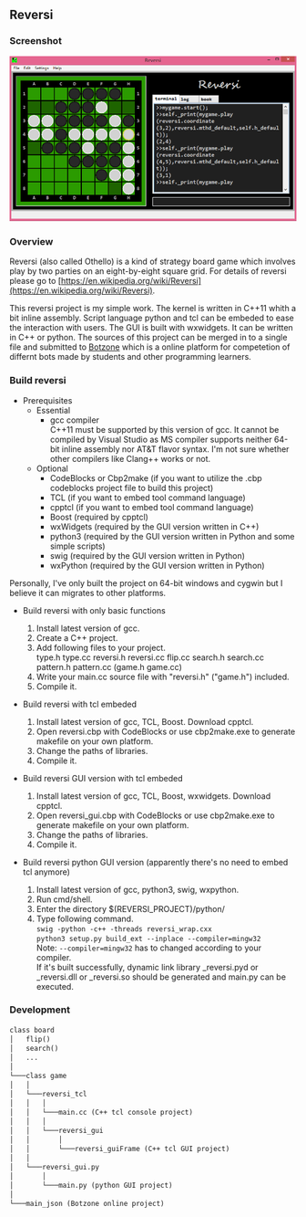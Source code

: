 ## Reversi

### Screenshot
![](./image/reversi.png)

### Overview
Reversi (also called Othello) is a kind of strategy board game which involves play by two parties on an eight-by-eight square grid. For details of reversi please go to [https://en.wikipedia.org/wiki/Reversi](https://en.wikipedia.org/wiki/Reversi).

This reversi project is my simple work. The kernel is written in C++11 whith a bit inline assembly. Script language python and tcl can be embeded to ease the interaction with users. The GUI is built with wxwidgets. It can be written in C++ or python. The sources of this project can be merged in to a single file and submitted to [Botzone](https://botzone.org) which is a online platform for competetion of differnt bots made by students and other programming learners.

### Build reversi

- Prerequisites
	- Essential
		- gcc compiler  
			C++11 must be supported by this version of gcc. It cannot be compiled by Visual Studio as MS compiler supports neither 64-bit inline assembly nor AT&T flavor syntax. I'm not sure whether other compilers like Clang++ works or not.
	- Optional
		- CodeBlocks or Cbp2make (if you want to utilize the .cbp codeblocks project file to build this project)
		- TCL (if you want to embed tool command language)
		- cpptcl (if you want to embed tool command language)
		- Boost (required by cpptcl)
		- wxWidgets (required by the GUI version written in C++)
		- python3 (required by the GUI version written in Python and some simple scripts)
		- swig (required by the GUI version written in Python)
		- wxPython (required by the GUI version written in Python)

Personally, I've only built the project on 64-bit windows and cygwin but I believe it can migrates to other platforms.

- Build reversi with only basic functions
	1. Install latest version of gcc.
	2. Create a C++ project.
	3. Add following files to your project.  
		type.h type.cc reversi.h reversi.cc flip.cc search.h search.cc pattern.h pattern.cc (game.h game.cc)
	4. Write your main.cc source file with "reversi.h" ("game.h") included.
	5. Compile it.

- Build reversi with tcl embeded
	1. Install latest version of gcc, TCL, Boost. Download cpptcl.
	2. Open reversi.cbp with CodeBlocks or use cbp2make.exe to generate makefile on your own platform.
	3. Change the paths of libraries.
	4. Compile it.

- Build reversi GUI version with tcl embeded
	1. Install latest version of gcc, TCL, Boost, wxwidgets. Download cpptcl.
	2. Open reversi_gui.cbp with CodeBlocks or use cbp2make.exe to generate makefile on your own platform.
	3. Change the paths of libraries.
	4. Compile it.

- Build reversi python GUI version (apparently there's no need to embed tcl anymore)
	1. Install latest version of gcc, python3, swig, wxpython.
	2. Run cmd/shell.
	3. Enter the directory $(REVERSI_PROJECT)/python/
	4. Type following command.  
		`swig -python -c++ -threads reversi_wrap.cxx`  
		`python3 setup.py build_ext --inplace --compiler=mingw32`  
		Note: `--compiler=mingw32` has to changed according to your compiler.  
		If it's built successfully, dynamic link library _reversi.pyd or _reversi.dll or _reversi.so should be generated and main.py can be executed.

### Development

	class board
	│	flip()
	│	search()    
	│	...
	│
	└───class game
	│	│
	│	└───reversi_tcl
	│	│	│
	│	│	└───main.cc (C++ tcl console project)
	│	│	│
	│	│	└───reversi_gui
	│	│		│
	│	│		└───reversi_guiFrame (C++ tcl GUI project)
	│	│
	│	└───reversi_gui.py
	│		│
	│		└───main.py (python GUI project)
	│
	└───main_json (Botzone online project)
